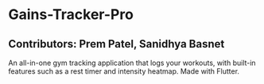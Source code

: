 # Gains-Tracker-Pro

## Contributors: Prem Patel, Sanidhya Basnet

An all-in-one gym tracking application that logs your workouts, with built-in features such as a rest timer and intensity heatmap. Made with Flutter.
